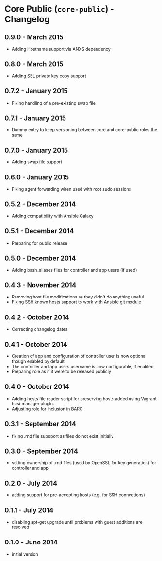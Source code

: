 # Core Public (`core-public`) - Changelog

## 0.9.0 - March 2015

* Adding Hostname support via ANXS dependency

## 0.8.0 - March 2015

* Adding SSL private key copy support

## 0.7.2 - January 2015

* Fixing handling of a pre-existing swap file

## 0.7.1 - January 2015

* Dummy entry to keep versioning between core and core-public roles the same

## 0.7.0 - January 2015

* Adding swap file support

## 0.6.0 - January 2015

* Fixing agent forwarding when used with root sudo sessions

## 0.5.2 - December 2014

* Adding compatibility with Ansible Galaxy

## 0.5.1 - December 2014

* Preparing for public release

## 0.5.0 - December 2014

* Adding bash_aliases files for controller and app users (if used)

## 0.4.3 - November 2014

* Removing host file modifications as they didn't do anything useful
* Fixing SSH known hosts support to work with Ansible git module

## 0.4.2 - October 2014

* Correcting changelog dates

## 0.4.1 - October 2014

* Creation of app and configuration of controller user is now optional though enabled by default
* The controller and app users username is now configurable, if enabled
* Preparing role as if it were to be released publicly

## 0.4.0 - October 2014

* Adding hosts file reader script for preserving hosts added using Vagrant host manager plugin.
* Adjusting role for inclusion in BARC

## 0.3.1 - September 2014

* fixing .rnd file suppport as files do not exist initially

## 0.3.0 - September 2014

* setting ownership of .rnd files (used by OpenSSL for key generation) for controller and app

## 0.2.0 - July 2014

* adding support for pre-accepting hosts (e.g. for SSH connections)

## 0.1.1 - July 2014

* disabling apt-get upgrade until problems with guest additions are resolved

## 0.1.0 - June 2014

* initial version

